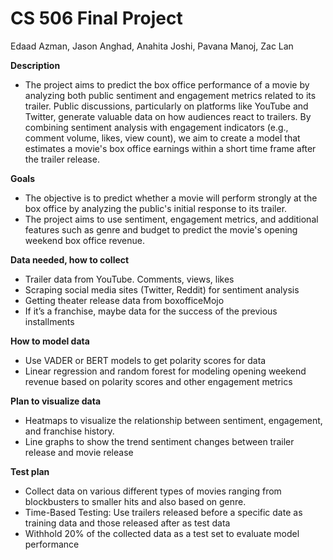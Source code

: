 # CS 506 Final Project
Edaad Azman, Jason Anghad, Anahita Joshi, Pavana Manoj, Zac Lan

**Description**
- The project aims to predict the box office performance of a movie by analyzing both public sentiment and engagement metrics related to its trailer. Public discussions, particularly on platforms like YouTube and Twitter, generate valuable data on how audiences react to trailers. By combining sentiment analysis with engagement indicators (e.g., comment volume, likes, view count), we aim to create a model that estimates a movie's box office earnings within a short time frame after the trailer release.

**Goals**
- The objective is to predict whether a movie will perform strongly at the box office by analyzing the public's initial response to its trailer. 
- The project aims to use sentiment, engagement metrics, and additional features such as genre and budget to predict the movie's opening weekend box office revenue.  

**Data needed, how to collect**
- Trailer data from YouTube. Comments, views, likes
- Scraping social media sites (Twitter, Reddit) for sentiment analysis
- Getting theater release data from boxofficeMojo
- If it’s a franchise, maybe data for the success of the previous installments 

**How to model data**
- Use VADER or BERT models to get polarity scores for data
- Linear regression and random forest for modeling opening weekend revenue based on polarity scores and other engagement metrics

**Plan to visualize data**
- Heatmaps to visualize the relationship between sentiment, engagement, and franchise history. 
- Line graphs to show the trend sentiment changes between trailer release and movie release 

**Test plan**
- Collect data on various different types of movies ranging from blockbusters to smaller hits and also based on genre. 
- Time-Based Testing: Use trailers released before a specific date as training data and those released after as test data
- Withhold 20% of the collected data as a test set to evaluate model performance

